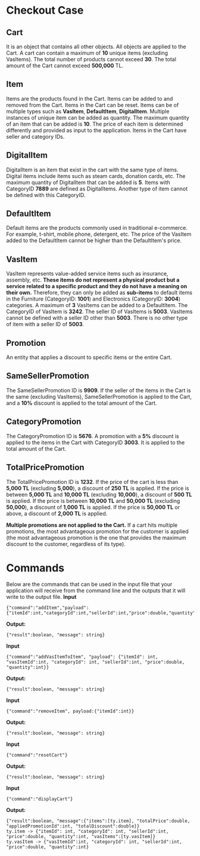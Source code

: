 # Checkout Case

## Cart

It is an object that contains all other objects. All objects are applied to the Cart. A cart can contain a maximum of **10** unique items (excluding VasItems). The total number of products cannot exceed **30**. The total amount of the Cart cannot exceed **500,000** TL.

## Item

Items are the products found in the Cart. Items can be added to and removed from the Cart.  Items in the Cart can be reset.  Items can be of multiple types such as **VasItem**, **DefaultItem**, **DigitalItem**. Multiple instances of unique item can be added as quantity. The maximum quantity of an item that can be added is **10**. The price of each item is determined differently and provided as input to the application. Items in the Cart have seller and category IDs.

## DigitalItem

DigitalItem is an item that exist in the cart with the same type of items. Digital items include items such as steam cards, donation cards, etc. The maximum quantity of DigitalItem that can be added is **5**. Items with CategoryID **7889** are defined as DigitalItems. Another type of item cannot be defined with this CategoryID.

## DefaultItem

Default items are the products commonly used in traditional e-commerce. For example, t-shirt, mobile phone, detergent, etc. The price of the VasItem added to the DefaultItem cannot be higher than the DefaultItem's price.

## VasItem

VasItem represents value-added service items such as insurance, assembly, etc. **These items do not represent a physical product but a service related to a specific product and they do not have a meaning on their own.** Therefore, they can only be added as **sub-items** to default items in the Furniture (CategoryID: **1001**) and Electronics (CategoryID: **3004**) categories. A maximum of **3** VasItems can be added to a DefaultItem. The CategoryID of VasItem is **3242**. The seller ID of VasItems is **5003**. VasItems cannot be defined with a seller ID other than **5003**. There is no other type of item with a seller ID of **5003**.

## Promotion

An entity that applies a discount to specific items or the entire Cart.

## SameSellerPromotion

The SameSellerPromotion ID is **9909**. If the seller of the items in the Cart is the same (excluding VasItems), SameSellerPromotion is applied to the Cart, and a **10%** discount is applied to the total amount of the Cart.

## CategoryPromotion

The CategoryPromotion ID is **5676**. A promotion with a **5%** discount is applied to the items in the Cart with CategoryID **3003**. It is applied to the total amount of the Cart.

## TotalPricePromotion

The TotalPricePromotion ID is **1232**. If the price of the cart is less than **5,000 TL** (excluding **5,000**), a discount of **250 TL** is applied. If the price is between **5,000 TL** and **10,000 TL** (excluding **10,000**), a discount of **500 TL** is applied. If the price is between **10,000 TL** and **50,000 TL** (excluding **50,000**), a discount of **1,000 TL** is applied. If the price is **50,000 TL** or above, a discount of **2,000 TL** is applied.

**Multiple promotions are not applied to the Cart.** If a cart hits multiple promotions, the most advantageous promotion for the customer is applied (the most advantageous promotion is the one that provides the maximum discount to the customer, regardless of its type).

# Commands

Below are the commands that can be used in the input file that your application will receive from the command line and the outputs that it will write to the output file.
**Input**

```  
{"command":"addItem","payload":{"itemId":int,"categoryId":int,"sellerId":int,"price":double,"quantity":int}}  
```  

**Output:**

```  
{"result":boolean, "message": string}  
```  

**Input**

```  
{"command":"addVasItemToItem", "payload": {"itemId": int, "vasItemId":int, "categoryId": int, "sellerId":int, "price":double, "quantity":int}}  
```  

**Output:**

```  
{"result":boolean, "message": string}  
```  

**Input**

```  
{"command":"removeItem", payload:{"itemId":int}}  
```  

**Output:**

```  
{"result":boolean, "message": string}  
```  

**Input**

```  
{"command":"resetCart"}  
```  

**Output:**

```  
{"result":boolean, "message": string}  
```  

**Input**

```  
{"command":"displayCart"}  
```  

**Output:**

```  
{"result":boolean, "message":{"items":[ty.item], "totalPrice":double, "appliedPromotionId":int, "totalDiscount":double}}  
ty.item -> {"itemId": int, "categoryId": int, "sellerId":int, "price":double, "quantity":int, "vasItems":[ty.vasItem]}  
ty.vasItem -> {"vasItemId":int, "categoryId": int, "sellerId":int, "price":double, "quantity":int}  
```